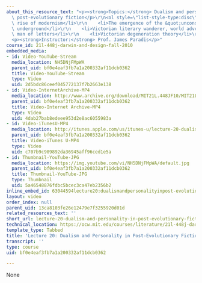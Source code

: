 ```yaml
---
about_this_resource_text: "<p><strong>Topics:</strong> Dualism and personality in\
  \ post-evolutionary fiction</p>\r\n<ol style=\"list-style-type:disc\">\r\n    <li>The\
  \ rise of modernism</li>\r\n    <li>The emergence of the &quot;unconscious&quot;\
  \ underground</li>\r\n    <li>Victorian literary wanderer, world adventurer and\
  \ man of letters</li>\r\n    <li>Victorian degeneration theory</li>\r\n</ol>\r\n\
  <p><strong>Instructor:</strong> Prof. James Paradis</p>"
course_id: 21l-448j-darwin-and-design-fall-2010
embedded_media:
- id: Video-YouTube-Stream
  media_location: NH5DNjFMpWA
  parent_uid: bf0e4eaf3fb7a1a200332af11dcb0362
  title: Video-YouTube-Stream
  type: Video
  uid: 2d5bdc86ceef045772137f7b2663e138
- id: Video-InternetArchive-MP4
  media_location: http://www.archive.org/download/MIT21L.448JF10/MIT21L_448JF10_lec20_300k.mp4
  parent_uid: bf0e4eaf3fb7a1a200332af11dcb0362
  title: Video-Internet Archive-MP4
  type: Video
  uid: 4dab27bab8edeee953d2e8ac6055983a
- id: Video-iTunesU-MP4
  media_location: http://itunes.apple.com/us/itunes-u/lecture-20-dualism-personality/id524410263?i=114469492
  parent_uid: bf0e4eaf3fb7a1a200332af11dcb0362
  title: Video-iTunes U-MP4
  type: Video
  uid: c707b9c909892da36945aff96ced1e5a
- id: Thumbnail-YouTube-JPG
  media_location: https://img.youtube.com/vi/NH5DNjFMpWA/default.jpg
  parent_uid: bf0e4eaf3fb7a1a200332af11dcb0362
  title: Thumbnail-YouTube-JPG
  type: Thumbnail
  uid: 5a46548876fdbc5bcec3ca47eb2356b2
inline_embed_id: 63044594lecture20:dualismandpersonalityinpost-evolutionaryfiction94396539
layout: video
order_index: null
parent_uid: 13ca8103fe26e12479e7f3255920d01d
related_resources_text: ''
short_url: lecture-20-dualism-and-personality-in-post-evolutionary-fiction
technical_location: https://ocw.mit.edu/courses/literature/21l-448j-darwin-and-design-fall-2010/video-lectures/lecture-20-dualism-and-personality-in-post-evolutionary-fiction
template_type: Tabbed
title: 'Lecture 20: Dualism and Personality in Post-Evolutionary Fiction'
transcript: ''
type: course
uid: bf0e4eaf3fb7a1a200332af11dcb0362

---
```

None